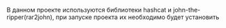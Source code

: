 В данном проекте используются библиотеки hashcat и john-the-ripper(rar2john), при запуске проекта их необходимо будет установить
